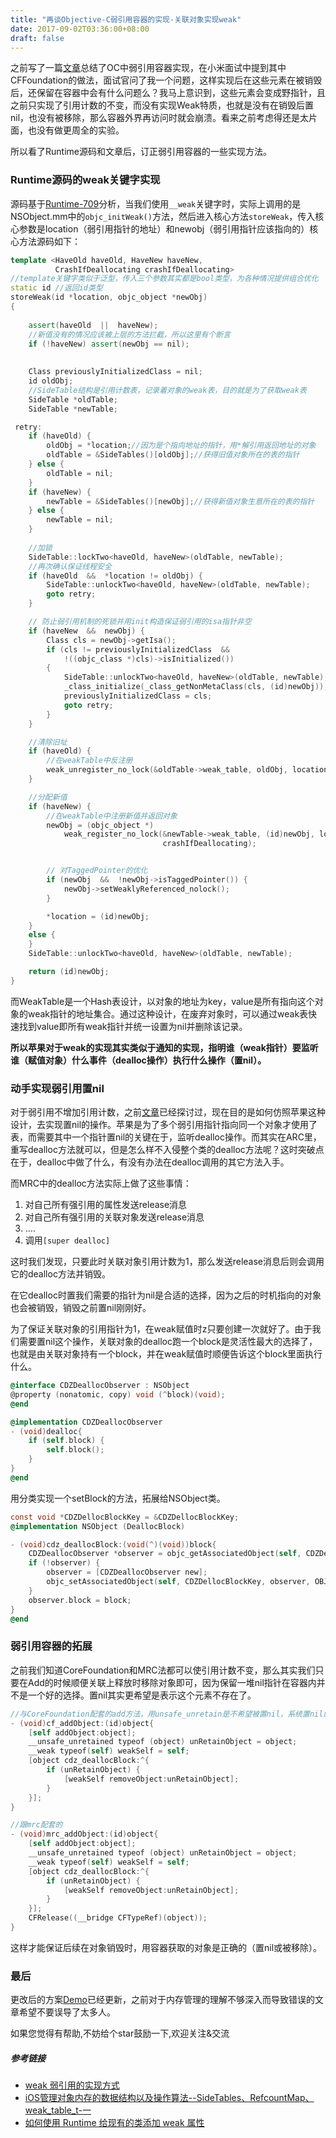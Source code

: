 ```yaml
---
title: "再谈Objective-C弱引用容器的实现-关联对象实现weak"
date: 2017-09-02T03:36:00+08:00
draft: false
---
```


之前写了一篇[文章](https://nemocdz.github.io/My-blog/post/objective-c%E5%BC%B1%E5%BC%95%E7%94%A8%E5%AE%B9%E5%99%A8%E5%AE%9E%E7%8E%B0%E6%96%B9%E6%A1%88%E6%80%BB%E7%BB%93/)总结了OC中弱引用容器实现，在小米面试中提到其中CFFoundation的做法，面试官问了我一个问题，这样实现后在这些元素在被销毁后，还保留在容器中会有什么问题么？我马上意识到，这些元素会变成野指针，且之前只实现了引用计数的不变，而没有实现Weak特质，也就是没有在销毁后置nil，也没有被移除，那么容器外界再访问时就会崩溃。看来之前考虑得还是太片面，也没有做更周全的实验。

所以看了Runtime源码和文章后，订正弱引用容器的一些实现方法。

### Runtime源码的weak关键字实现

源码基于[Runtime-709](https://opensource.apple.com/tarballs/objc4/)分析，当我们使用``__weak``关键字时，实际上调用的是NSObject.mm中的``objc_initWeak()``方法，然后进入核心方法``storeWeak``，传入核心参数是location（弱引用指针的地址）和newobj（弱引用指针应该指向的）核心方法源码如下：

```c++
template <HaveOld haveOld, HaveNew haveNew,
          CrashIfDeallocating crashIfDeallocating>
//template关键字类似于泛型，传入三个参数其实都是bool类型，为各种情况提供组合优化
static id //返回id类型
storeWeak(id *location, objc_object *newObj)
{   
    
    assert(haveOld  ||  haveNew);
    //新值没有的情况应该被上层的方法拦截，所以这里有个断言
    if (!haveNew) assert(newObj == nil);
    
    
    Class previouslyInitializedClass = nil;
    id oldObj;
    //SideTable结构是引用计数表，记录着对象的weak表，目的就是为了获取weak表
    SideTable *oldTable;
    SideTable *newTable;

 retry:
    if (haveOld) {
        oldObj = *location;//因为是个指向地址的指针，用*解引用返回地址的对象
        oldTable = &SideTables()[oldObj];//获得旧值对象所在的表的指针
    } else {
        oldTable = nil;
    }
    if (haveNew) {
        newTable = &SideTables()[newObj];//获得新值对象生意所在的表的指针
    } else {
        newTable = nil;
    }
    
    //加锁
    SideTable::lockTwo<haveOld, haveNew>(oldTable, newTable);
    //再次确认保证线程安全
    if (haveOld  &&  *location != oldObj) {
        SideTable::unlockTwo<haveOld, haveNew>(oldTable, newTable);
        goto retry;
    }

    // 防止弱引用机制的死锁并用init构造保证弱引用的isa指针非空
    if (haveNew  &&  newObj) {
        Class cls = newObj->getIsa();
        if (cls != previouslyInitializedClass  &&  
            !((objc_class *)cls)->isInitialized()) 
        {
            SideTable::unlockTwo<haveOld, haveNew>(oldTable, newTable);
            _class_initialize(_class_getNonMetaClass(cls, (id)newObj));
            previouslyInitializedClass = cls;
            goto retry;
        }
    }

    //清除旧址
    if (haveOld) {
        //在weakTable中反注册
        weak_unregister_no_lock(&oldTable->weak_table, oldObj, location);
    }

    //分配新值
    if (haveNew) {
        //在weakTable中注册新值并返回对象
        newObj = (objc_object *)
            weak_register_no_lock(&newTable->weak_table, (id)newObj, location, 
                                  crashIfDeallocating);


        // 对TaggedPointer的优化
        if (newObj  &&  !newObj->isTaggedPointer()) {
            newObj->setWeaklyReferenced_nolock();
        }

        *location = (id)newObj;
    }
    else {
    }
    SideTable::unlockTwo<haveOld, haveNew>(oldTable, newTable);

    return (id)newObj;
}

```

而WeakTable是一个Hash表设计，以对象的地址为key，value是所有指向这个对象的weak指针的地址集合。通过这种设计，在废弃对象时，可以通过weak表快速找到value即所有weak指针并统一设置为nil并删除该记录。

**所以苹果对于weak的实现其实类似于通知的实现，指明谁（weak指针）要监听谁（赋值对象）什么事件（dealloc操作）执行什么操作（置nil）。**

### 动手实现弱引用置nil

对于弱引用不增加引用计数，之前[文章](https://nemocdz.github.io/My-blog/post/objective-c%E5%BC%B1%E5%BC%95%E7%94%A8%E5%AE%B9%E5%99%A8%E5%AE%9E%E7%8E%B0%E6%96%B9%E6%A1%88%E6%80%BB%E7%BB%93/)已经探讨过，现在目的是如何仿照苹果这种设计，去实现置nil的操作。苹果是为了多个弱引用指针指向同一个对象才使用了表，而需要其中一个指针置nil的关键在于，监听dealloc操作。而其实在ARC里，重写dealloc方法就可以，但是怎么样不入侵整个类的dealloc方法呢？这时突破点在于，dealloc中做了什么，有没有办法在dealloc调用的其它方法入手。

而MRC中的dealloc方法实际上做了这些事情：

1. 对自己所有强引用的属性发送release消息
2. 对自己所有强引用的关联对象发送release消息
3. ….
4. 调用``[super dealloc]``

这时我们发现，只要此时关联对象引用计数为1，那么发送release消息后则会调用它的dealloc方法并销毁。

在它dealloc时置我们需要的指针为nil是合适的选择，因为之后的时机指向的对象也会被销毁，销毁之前置nil刚刚好。

为了保证关联对象的引用指针为1，在weak赋值时z只要创建一次就好了。由于我们需要置nil这个操作，关联对象的dealloc跑一个block是灵活性最大的选择了，也就是由关联对象持有一个block，并在weak赋值时顺便告诉这个block里面执行什么。

```objective-c
@interface CDZDeallocObserver : NSObject
@property (nonatomic, copy) void (^block)(void);
@end

@implementation CDZDeallocObserver
- (void)dealloc{
    if (self.block) {
        self.block();
    }
}
@end
```

用分类实现一个setBlock的方法，拓展给NSObject类。

```objective-c
const void *CDZDellocBlockKey = &CDZDellocBlockKey;
@implementation NSObject (DeallocBlock)

- (void)cdz_deallocBlock:(void(^)(void))block{
    CDZDeallocObserver *observer = objc_getAssociatedObject(self, CDZDellocBlockKey);
    if (!observer) {
        observer = [CDZDeallocObserver new];
        objc_setAssociatedObject(self, CDZDellocBlockKey, observer, OBJC_ASSOCIATION_RETAIN);
    }
    observer.block = block;
}
@end
```

### 弱引用容器的拓展

之前我们知道CoreFoundation和MRC法都可以使引用计数不变，那么其实我们只要在Add的时候顺便关联上释放时移除对象即可，因为保留一堆nil指针在容器内并不是一个好的选择。置nil其实更希望是表示这个元素不存在了。

```objective-c
//与CoreFoundation配套的add方法，用unsafe_unretain是不希望被置nil，系统置nil的时机可能比实际dealloc的时机早
- (void)cf_addObject:(id)object{
    [self addObject:object];
    __unsafe_unretained typeof (object) unRetainObject = object;
    __weak typeof(self) weakSelf = self;
    [object cdz_deallocBlock:^{
        if (unRetainObject) {
            [weakSelf removeObject:unRetainObject];
        }
    }];
}
```

```objective-c
//跟mrc配套的
- (void)mrc_addObject:(id)object{
    [self addObject:object];
    __unsafe_unretained typeof (object) unRetainObject = object;
    __weak typeof(self) weakSelf = self;
    [object cdz_deallocBlock:^{
        if (unRetainObject) {
            [weakSelf removeObject:unRetainObject];
        }
    }];
    CFRelease((__bridge CFTypeRef)(object));
}
```

这样才能保证后续在对象销毁时，用容器获取的对象是正确的（置nil或被移除）。

### 最后

更改后的方案[Demo](https://github.com/Nemocdz/OCWeakContainer)已经更新，之前对于内存管理的理解不够深入而导致错误的文章希望不要误导了太多人。

如果您觉得有帮助,不妨给个star鼓励一下,欢迎关注&交流

##### 参考链接

- [weak 弱引用的实现方式](http://www.desgard.com/weak/)
- [iOS管理对象内存的数据结构以及操作算法--SideTables、RefcountMap、weak_table_t-一](http://www.jianshu.com/p/ef6d9bf8fe59)
- [如何使用 Runtime 给现有的类添加 weak 属性](http://www.jianshu.com/p/ed65d71554d8)



